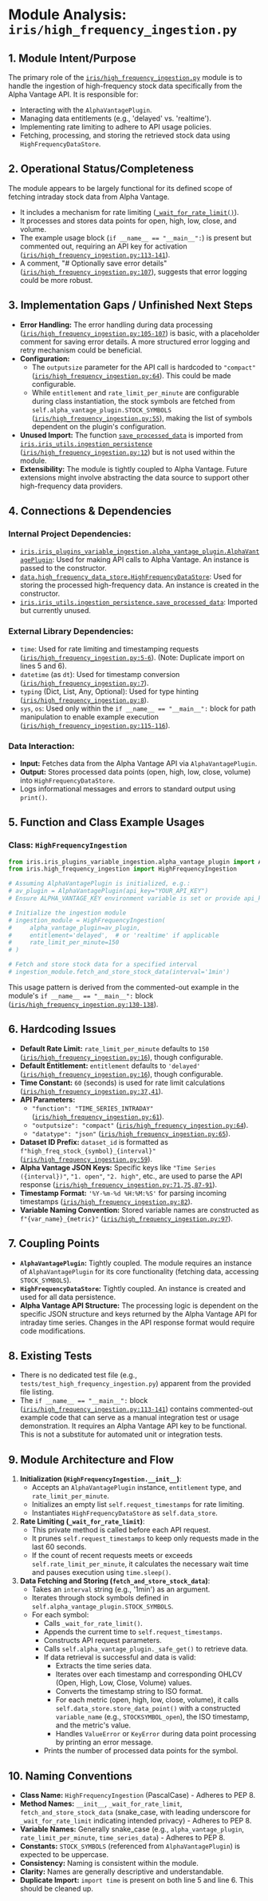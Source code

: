 # Module Analysis: `iris/high_frequency_ingestion.py`

## 1. Module Intent/Purpose

The primary role of the [`iris/high_frequency_ingestion.py`](iris/high_frequency_ingestion.py:1) module is to handle the ingestion of high-frequency stock data specifically from the Alpha Vantage API. It is responsible for:
*   Interacting with the `AlphaVantagePlugin`.
*   Managing data entitlements (e.g., 'delayed' vs. 'realtime').
*   Implementing rate limiting to adhere to API usage policies.
*   Fetching, processing, and storing the retrieved stock data using `HighFrequencyDataStore`.

## 2. Operational Status/Completeness

The module appears to be largely functional for its defined scope of fetching intraday stock data from Alpha Vantage.
*   It includes a mechanism for rate limiting ([`_wait_for_rate_limit()`](iris/high_frequency_ingestion.py:31)).
*   It processes and stores data points for open, high, low, close, and volume.
*   The example usage block (`if __name__ == "__main__":`) is present but commented out, requiring an API key for activation ([`iris/high_frequency_ingestion.py:113-141`](iris/high_frequency_ingestion.py:113)).
*   A comment, "# Optionally save error details" ([`iris/high_frequency_ingestion.py:107`](iris/high_frequency_ingestion.py:107)), suggests that error logging could be more robust.

## 3. Implementation Gaps / Unfinished Next Steps

*   **Error Handling:** The error handling during data processing ([`iris/high_frequency_ingestion.py:105-107`](iris/high_frequency_ingestion.py:105)) is basic, with a placeholder comment for saving error details. A more structured error logging and retry mechanism could be beneficial.
*   **Configuration:**
    *   The `outputsize` parameter for the API call is hardcoded to `"compact"` ([`iris/high_frequency_ingestion.py:64`](iris/high_frequency_ingestion.py:64)). This could be made configurable.
    *   While `entitlement` and `rate_limit_per_minute` are configurable during class instantiation, the stock symbols are fetched from `self.alpha_vantage_plugin.STOCK_SYMBOLS` ([`iris/high_frequency_ingestion.py:55`](iris/high_frequency_ingestion.py:55)), making the list of symbols dependent on the plugin's configuration.
*   **Unused Import:** The function [`save_processed_data`](iris/iris_utils/ingestion_persistence.py) is imported from [`iris.iris_utils.ingestion_persistence`](iris/iris_utils/ingestion_persistence.py) ([`iris/high_frequency_ingestion.py:12`](iris/high_frequency_ingestion.py:12)) but is not used within the module.
*   **Extensibility:** The module is tightly coupled to Alpha Vantage. Future extensions might involve abstracting the data source to support other high-frequency data providers.

## 4. Connections & Dependencies

### Internal Project Dependencies:
*   [`iris.iris_plugins_variable_ingestion.alpha_vantage_plugin.AlphaVantagePlugin`](iris/iris_plugins_variable_ingestion/alpha_vantage_plugin.py): Used for making API calls to Alpha Vantage. An instance is passed to the constructor.
*   [`data.high_frequency_data_store.HighFrequencyDataStore`](data/high_frequency_data_store.py): Used for storing the processed high-frequency data. An instance is created in the constructor.
*   [`iris.iris_utils.ingestion_persistence.save_processed_data`](iris/iris_utils/ingestion_persistence.py): Imported but currently unused.

### External Library Dependencies:
*   `time`: Used for rate limiting and timestamping requests ([`iris/high_frequency_ingestion.py:5-6`](iris/high_frequency_ingestion.py:5)). (Note: Duplicate import on lines 5 and 6).
*   `datetime` (as `dt`): Used for timestamp conversion ([`iris/high_frequency_ingestion.py:7`](iris/high_frequency_ingestion.py:7)).
*   `typing` (Dict, List, Any, Optional): Used for type hinting ([`iris/high_frequency_ingestion.py:8`](iris/high_frequency_ingestion.py:8)).
*   `sys`, `os`: Used only within the `if __name__ == "__main__":` block for path manipulation to enable example execution ([`iris/high_frequency_ingestion.py:115-116`](iris/high_frequency_ingestion.py:115)).

### Data Interaction:
*   **Input:** Fetches data from the Alpha Vantage API via `AlphaVantagePlugin`.
*   **Output:** Stores processed data points (open, high, low, close, volume) into `HighFrequencyDataStore`.
*   Logs informational messages and errors to standard output using `print()`.

## 5. Function and Class Example Usages

### Class: `HighFrequencyIngestion`
```python
from iris.iris_plugins_variable_ingestion.alpha_vantage_plugin import AlphaVantagePlugin
from iris.high_frequency_ingestion import HighFrequencyIngestion

# Assuming AlphaVantagePlugin is initialized, e.g.:
# av_plugin = AlphaVantagePlugin(api_key="YOUR_API_KEY")
# Ensure ALPHA_VANTAGE_KEY environment variable is set or provide api_key directly

# Initialize the ingestion module
# ingestion_module = HighFrequencyIngestion(
#     alpha_vantage_plugin=av_plugin,
#     entitlement='delayed',  # or 'realtime' if applicable
#     rate_limit_per_minute=150
# )

# Fetch and store stock data for a specified interval
# ingestion_module.fetch_and_store_stock_data(interval='1min')
```
This usage pattern is derived from the commented-out example in the module's `if __name__ == "__main__":` block ([`iris/high_frequency_ingestion.py:130-138`](iris/high_frequency_ingestion.py:130)).

## 6. Hardcoding Issues

*   **Default Rate Limit:** `rate_limit_per_minute` defaults to `150` ([`iris/high_frequency_ingestion.py:16`](iris/high_frequency_ingestion.py:16)), though configurable.
*   **Default Entitlement:** `entitlement` defaults to `'delayed'` ([`iris/high_frequency_ingestion.py:16`](iris/high_frequency_ingestion.py:16)), though configurable.
*   **Time Constant:** `60` (seconds) is used for rate limit calculations ([`iris/high_frequency_ingestion.py:37,41`](iris/high_frequency_ingestion.py:37)).
*   **API Parameters:**
    *   `"function": "TIME_SERIES_INTRADAY"` ([`iris/high_frequency_ingestion.py:61`](iris/high_frequency_ingestion.py:61)).
    *   `"outputsize": "compact"` ([`iris/high_frequency_ingestion.py:64`](iris/high_frequency_ingestion.py:64)).
    *   `"datatype": "json"` ([`iris/high_frequency_ingestion.py:65`](iris/high_frequency_ingestion.py:65)).
*   **Dataset ID Prefix:** `dataset_id` is formatted as `f"high_freq_stock_{symbol}_{interval}"` ([`iris/high_frequency_ingestion.py:59`](iris/high_frequency_ingestion.py:59)).
*   **Alpha Vantage JSON Keys:** Specific keys like `"Time Series ({interval})"`, `"1. open"`, `"2. high"`, etc., are used to parse the API response ([`iris/high_frequency_ingestion.py:71,75,87-91`](iris/high_frequency_ingestion.py:71)).
*   **Timestamp Format:** `'%Y-%m-%d %H:%M:%S'` for parsing incoming timestamps ([`iris/high_frequency_ingestion.py:82`](iris/high_frequency_ingestion.py:82)).
*   **Variable Naming Convention:** Stored variable names are constructed as `f"{var_name}_{metric}"` ([`iris/high_frequency_ingestion.py:97`](iris/high_frequency_ingestion.py:97)).

## 7. Coupling Points

*   **`AlphaVantagePlugin`:** Tightly coupled. The module requires an instance of `AlphaVantagePlugin` for its core functionality (fetching data, accessing `STOCK_SYMBOLS`).
*   **`HighFrequencyDataStore`:** Tightly coupled. An instance is created and used for all data persistence.
*   **Alpha Vantage API Structure:** The processing logic is dependent on the specific JSON structure and keys returned by the Alpha Vantage API for intraday time series. Changes in the API response format would require code modifications.

## 8. Existing Tests

*   There is no dedicated test file (e.g., `tests/test_high_frequency_ingestion.py`) apparent from the provided file listing.
*   The `if __name__ == "__main__":` block ([`iris/high_frequency_ingestion.py:113-141`](iris/high_frequency_ingestion.py:113)) contains commented-out example code that can serve as a manual integration test or usage demonstration. It requires an Alpha Vantage API key to be functional. This is not a substitute for automated unit or integration tests.

## 9. Module Architecture and Flow

1.  **Initialization (`HighFrequencyIngestion.__init__`)**:
    *   Accepts an `AlphaVantagePlugin` instance, `entitlement` type, and `rate_limit_per_minute`.
    *   Initializes an empty list `self.request_timestamps` for rate limiting.
    *   Instantiates `HighFrequencyDataStore` as `self.data_store`.
2.  **Rate Limiting (`_wait_for_rate_limit`)**:
    *   This private method is called before each API request.
    *   It prunes `self.request_timestamps` to keep only requests made in the last 60 seconds.
    *   If the count of recent requests meets or exceeds `self.rate_limit_per_minute`, it calculates the necessary wait time and pauses execution using `time.sleep()`.
3.  **Data Fetching and Storing (`fetch_and_store_stock_data`)**:
    *   Takes an `interval` string (e.g., '1min') as an argument.
    *   Iterates through stock symbols defined in `self.alpha_vantage_plugin.STOCK_SYMBOLS`.
    *   For each symbol:
        *   Calls `_wait_for_rate_limit()`.
        *   Appends the current time to `self.request_timestamps`.
        *   Constructs API request parameters.
        *   Calls `self.alpha_vantage_plugin._safe_get()` to retrieve data.
        *   If data retrieval is successful and data is valid:
            *   Extracts the time series data.
            *   Iterates over each timestamp and corresponding OHLCV (Open, High, Low, Close, Volume) values.
            *   Converts the timestamp string to ISO format.
            *   For each metric (open, high, low, close, volume), it calls `self.data_store.store_data_point()` with a constructed `variable_name` (e.g., `STOCKSYMBOL_open`), the ISO timestamp, and the metric's value.
            *   Handles `ValueError` or `KeyError` during data point processing by printing an error message.
        *   Prints the number of processed data points for the symbol.

## 10. Naming Conventions

*   **Class Name:** `HighFrequencyIngestion` (PascalCase) - Adheres to PEP 8.
*   **Method Names:** `__init__`, `_wait_for_rate_limit`, `fetch_and_store_stock_data` (snake_case, with leading underscore for `_wait_for_rate_limit` indicating intended privacy) - Adheres to PEP 8.
*   **Variable Names:** Generally snake_case (e.g., `alpha_vantage_plugin`, `rate_limit_per_minute`, `time_series_data`) - Adheres to PEP 8.
*   **Constants:** `STOCK_SYMBOLS` (referenced from `AlphaVantagePlugin`) is expected to be uppercase.
*   **Consistency:** Naming is consistent within the module.
*   **Clarity:** Names are generally descriptive and understandable.
*   **Duplicate Import:** `import time` is present on both line 5 and line 6. This should be cleaned up.